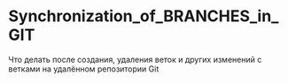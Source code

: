 # Synchronization_of_BRANCHES_in_GIT
Что делать после создания, удаления веток и других изменений с ветками на удалённом репозитории Git
